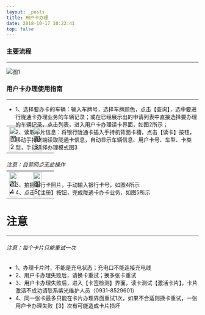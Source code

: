 ```yaml
---
layout: _posts
title: 用户卡办理
date: 2018-10-17 10:22:41
top: false
---
```

### 主要流程
- - - - - - - - - - - - - - - - - - - - - - - - - - - - - - - - - - - - - - - -
![图1](/pub-images/userCardIssueflow.png)

### 用户卡办理使用指南
- - - - - - - - - - - - - - - - - - - - - - - - - - - - - - - - - - - - - - - -
* 1、选择要办卡的车辆：输入车牌号，选择车牌颜色，点击【查询】，选中要进行陇通卡办理业务的车辆记录；或在已经展示出的申请列表中直接选择要办理的车辆记录，点击列表，进入用户卡办理读卡界面，如图2所示；
* 2、读取卡片信息：将银行陇通卡插入手持机背面卡槽，点击【读卡】按钮，移动手持终端读取陇通卡信息，自动显示车辆信息、用户卡号、车型、卡类型，手动选择办理模式图3
 <table style = "margin-top:-80px"> 
      <tr>
          <td><img src="/pub-images/userCardIssuse1.png" width="70%" alt="图2"/></td>
          <td><img src="/pub-images/userCardIssuse2.png" width="70%" alt="图3"/></td>
      </tr>
  </table>
  
###### 注意：自营网点无此操作
* 3、拍摄银行卡照片，手动输入银行卡号，如图4所示
* 4、点击【注册】按钮，完成陇通卡办卡业务，如图5所示
 <table style = "margin-top:-80px"> 
      <tr>
          <td><img src="/pub-images/userCardIssuse3.png" width="70%" alt="图4"/></td>
          <td><img src="/pub-images/userCardIssueSuccess.png" width="70%" alt="图5"/></td>
      </tr>
  </table>
  
# 注意
- - - - - - - -
###### 注意：每个卡片只能重试一次
* 1、办理卡片时，不能是充电状态；充电口不能连接充电线
* 2、用户卡办理失败后，请换卡重试；换多张卡重试
* 3、用户卡办理失败后，进入【卡签检测】界面，读卡测试【激活卡片】，卡片激活不成功请联系紫光维护人员（0931-8529601）
* 4、同一张卡最多只能在卡片办理界面重试1次，如果不合适则换卡重试，一张用户卡办理失败【3】次有可能造成卡片损坏
